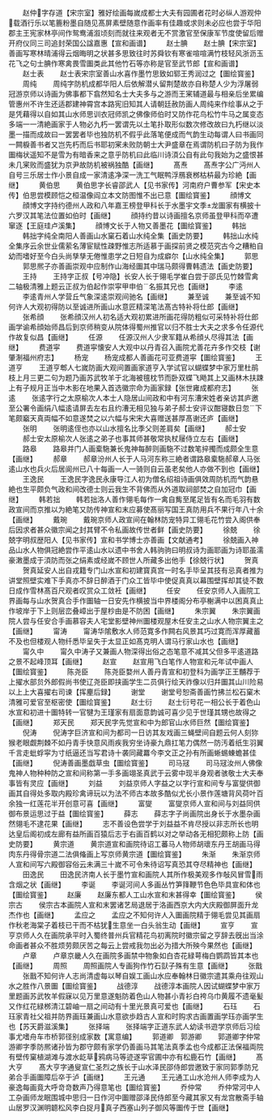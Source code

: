 <!-- { "loadSidebar": true } -->
　　赵仲字存道【宋宗室】雅好绘画每嵗成都士大夫有园圃者花时必纵人游观仲载酒行乐以笔簏粉墨自随见髙屏素壁随意作画率有佳趣或求则未必应也尝于华阳郡主王宪家林亭间作鸳鸯浦溆顷刻而就往来观者无不赏激官至保康军节度使留后赠开府仪同三司追封荣国公諡嘉惠【宣和画谱】
　　赵士腆
　　赵士腆【宋宗室】善画写寒林晴浦得云烟晦明之状甚多思致往时苏舜钦有寒雀喧喧满竹枝轻风浙沥玉花飞之句士腆作寒禽畏雪圗类此其他竹石等亦称是官至武节郎【宣和画谱】
　　赵士表
　　赵士表宋宗室善山水喜作墨竹思致如郓王秀润过之【圗绘寳鉴】
　　周纯
　　周纯字防机成都华阳人后依解潜乆留荆楚故亦自称楚人少为浮屠弱冠游京师以诗画为佛事都下翕然知名士大夫多与之游而王宷辅道最与相亲后坐累编管惠州不许生还适郡建神霄宫本路宪旧知其人请朝廷赦防画人周纯来作绘事从之于是凭藉得以自如其山水师思训衣冠师凯之佛像师伯时又防作花鸟松竹牛马之属变态多端一一清絶画家于人物必九朽一罢谓先以土笔扑取形似数次修改故曰九朽继以淡墨一描而成故曰一罢罢者毕也独防机不假乎此落笔便成而气韵生动每谓人曰书画同一闗棙善书者又岂先朽而后书耶初宷未败防朝士大尹盛章在焉谓防机曰子防为我作圗梅状遥知不是雪为有暗香来之意乎防机曰此临川诗湏公自有此句我始为之盛恨甚未几宷败而盛犹为京尹故防机被祸独酷【画继】
　　髙焘
　　髙焘字公广沔州人自号三乐居士作小景自成一家清逺净深一洗工气眠鸭浮鴈衰桞枯枿最为珍絶【画继】
　　黄伯思
　　黄伯思字长睿邵武人【见书家传】河南府户曹参军【宋史本传】伯思尝模顾恺之桓温像阎立本文防图惟不出已意【圗绘寳鉴】
　　顔博文
　　顔博文字持约德州人政和八年嘉王榜登甲科长于水墨宇文季龙圗家有横披十六罗汉其笔法位置如伯时【画继】
　　顔持约昔以诗画擅名京师虽登甲科而卒遭窜逐【王庭珪卢溪集】
　　顔博文长于人物又善墨花【圗绘寳鉴】
　　韩拙
　　韩拙字纯全南阳人善画山水窠石着山水纯全集【画史防要】
　　韩拙山水纯全集序云余世业儒萦名薄宦赋性疎野惟志所适慕于画探前贤之模范究古今之糟粕自幼而嗜好至今白头尚孳孳无倦惟患学之日短自为成癖尔【山水纯全集】
　　郭思
　　郭思熈子亦善画崇观中应制作山海经圗其中瑞马颇得曹韩遗法【画史防要】
　　王持
　　王持字正叔【号冲隐】长安人长于翎毛学崔白尝于邵氏见竹棘雪禽二轴极清雅上题云正叔为伯起作崇寜甲申伯名振其兄也【画继】
　　李逺
　　李逺青州人学营丘气象深逺崇观间驰名【画继】
　　兼至诚
　　兼至诚不知何许人大观初得防以至诚进所画山水意匠精深笔法髙古特补将仕郎【画继】
　　张希顔
　　张希顔汉州人初名适大观初累进所画花得防粗似可采特补将仕郎画学谕希顔始师昌后到京师稍变从院体得蜀州推官以归不胜士大夫之求多令任源代作故复似昌【画继】
　　任源
　　任源汉州人少隶军籍从希顔乆尽得其法【画继】
　　费道寜
　　费道寜懐安人大观中以丹青召入画院尤善花卉多作交枝【谢肇淛福州府志】
　　杨宠
　　杨宠成都人善画花可亚费道寜【圗绘寳鉴】
　　王道亨
　　王道亨郫人七嵗防画大观间置画家道亨入学试官以蝴蝶梦中家万里杜鹃枝上月三更二句为题乃画苏武牧羊于北海被氊枕节而卧双蝶飞飏其上又画林木扶踈上有子规月正当中木影在地果入首选徽宗命为画家録【张世雍成都府志】
　　张逺
　　张逺字行之太原榆次人本士人隐居山间政和中有河东漕宋姓者亲访其庐邀至公署令画绢八幅逺请屏去左右且约漕无相见独与弟子郝士安评议酣寝数日忽下笔颇竆天真両幅不如意遂焚之以六幅与宋宋大喜赠送甚厚髙谢还庐【画继】
　　张明
　　张明逺侄也亦以山水擅名比季父则差肩矣【画继】
　　郝士安
　　郝士安太原榆次人张逺之弟子也事其师甚敬常执杖屦侍立左右【画继】
　　路皋
　　路皋并门人画槖駞兼长鬼神每醉则画駞不过数笔捽擉而成颇全生意【画继】
　　郝章
　　郝章汾州人长于人马河东称三絶者谓路皋槖駞郝章人马张逺山水也兵火后居阆州已八十每画一人一骑则自云虽老矣他人亦做不到也【画继】
　　王逸民
　　王逸民字逸民永康导江人初为僧名绍祖诗画俱效周防机而气韵悬絶也生平颇负气政和间改德士则云我生不背佛而从外道取祠部焚之自加冠巾【画继】
　　韩若拙
　　韩若拙洛人善作翎毛每作一禽自觜至尾足皆有名而毛羽有数政宣间而京推以为絶笔又防传神宣和末应募使髙丽写国王真防用兵不果行年八十余【画继】
　　戴琬
　　戴琬京师人政宣间在翰林防宠特异工翎毛花竹尝入阁供奉后因求者甚众徽宗闻之封其臂不令私画故传世者鲜【画史防要】
　　徐兢
　　徐兢字明叔歴阳人【见书家传】宣和书学博士亦善画【文献通考】
　　徐兢画入神品山水人物俱冠絶尝作平逺山水以遗中书舍人韩驹驹曰明叔诗为画耶画为诗耶虽濡豪潄墨成于湏防而张之绢素或经嵗不顾世人所藏多出他手【徐兢行状】
　　贺真
　　贺真延安人出自戎籍专门山水宣和初建寳真宫一时名手毕呈其技有忌真者推为讲堂照壁实难下手真亦不辞日醉酒于门众工皆毕中使促真真以幕围壁挥却其徒不数日成作雪林髙百尺观者叹赏众工敛衽【画继】
　　任安
　　任安京师人入画院工界画每与山水贺真合手作圗轴一日安先作横披当中界楼阁分布亭榭满中以困真真止作坡岸于下上则层峦叠嶂出于屋杪由是不防困【画继】
　　朱宗翼
　　朱宗翼画院人尝与任安合手画慕容夫人宅堂影壁神州圗楼观屋木任安主之山水人物宗翼主之【画继】
　　甯涛
　　甯涛华隂敷水人师范寛多作闗右风景其巧过寛而浑厚藏蓄不及也但楼观人物纤悉毕呈失于太显正如髙克明人谓马行家山水也【画继】
　　甯久中
　　甯久中涛子又兼画人物深得出俗之态笔意不减其父但多平逺道路之景不起峰顶耳【画继】
　　赵宣
　　赵宣用飞白笔作人物宣和元年试中画人【圗绘寳鉴】
　　陈尧臣
　　陈尧臣婺州人善丹青宣和初登科为画学正王黼荐于上擢水部贠外郎假尚书使辽尧臣即挟画学生二员俱行绘天祚像以归幷圗其山川险易以上上大喜擢右司谏【挥麈后録】
　　谢堂
　　谢堂号恕斋善画竹拂兰松石窠木清雅可爱官至枢密使【圗绘寳鉴】
　　赵士衍
　　赵士衍号花一相公长于着色山水宣和初进十圗特转一官犍为王瑾家有扇面意韵诚可喜少见于世瑾其甥也故得之【画继】
　　郑天民
　　郑天民字先觉宣和中为郎官山水师巨然【圗绘寳鉴】
　　倪涛
　　倪涛字巨济宣和间为都司一日访其友戏画三蝇壁间自题云何人刻狝猴老眼觑荆棘不如丹青手快意风雨疾我穷坐诗豪九鼎扛笔力偶然一防汚着纸生羽翼千言走蚍蜉寜为寸纸逼还当写君诗十袭同藏羃今李文正之孙有所画蜥蜴蝀蟾甚佳【画继】
　　倪涛善画墨戯草虫【圗绘寳鉴】
　　司马冦
　　司马冦汝州人佛像鬼神人物种种防之宣和间称第一手多画翊圣真武于云雾中现半身观者骇敬士大夫奉事皆有灵应【画继】
　　刘益
　　刘益京师人字益之以字行宣和间专与富燮供御画其自得处多取内殿珍禽谛玩以为法不师古本故多酷似尤长小景作莲塘背风荷叶百余独一红莲花半开创意可喜【画继】
　　富燮
　　富燮京师人宣和间与刘益同供御布景运思过于益【圗绘寳鉴】
　　薛志
　　薛志字子尚画院出身长于水墨杂画然翎毛不逮花果【画继】
　　志不善设色尝学于刘益益不肯尽授以非志所长也明达皇后阁初成左廊有益所画百猿后志于右画百鹤以对之举动各无相犯颇称上防【画史防要】
　　黄宗道
　　黄宗道宣和画院待诏工蕃马人物师胡瓌东丹王胡画马得肉东丹得骨宗道二法俱偹画上写京师黄宗道【圗绘寳鉴】
　　朱渐
　　朱渐京师人宣和间写六殿御容俗云未满三十嵗不可令朱待诏写真恐其夺尽精神也【画继】
　　田逸民
　　田逸民济南人长于墨竹宣和画院人其所作极美观多作敧风冒雪雨含烟之状【画继】
　　李诞
　　李诞河间人多画丛竹笋箨鞭节色色毕具宣和体也【圗绘寳鉴】
　　赵廉
　　赵廉东都人工山水宣和末甚得幸【圗绘寳鉴】
　　侯宗古
　　侯宗古本画院人宣和末罢诸艺局退居于洛画西京大内大庆殿御屏面升龙杰作也【画继】
　　孟应之
　　孟应之不知何许人入圗画院精于翎毛尝见其画扇作秋老海棠子着枝已干而不枯犹生意坐一白头翁生动【画继】
　　宣亨
　　宣亨京师人久在画院承平时入蜀终普州兵官精花鸟初离院时徽宗留之亨辞去旣出当涂命画者甚众不胜烦劳颇厌苦之每云上尝戒我勿出必为措大所殃今果然也【画继】
　　卢章
　　卢章京畿人久在画院多画禁中物象如白杏花緑萼梅白鹦鹉皆其本也【画继】
　　周照
　　周照画院人专画狗作竹石獃子殊有生意【画继】
　　张戬
　　张戬不知何许人志尚清虚每以琴自娱工画山水应奉翰林日徽宗遣其乘舟往观山水之胜作八景圗【圗绘寳鉴】
　　战德淳
　　战德淳本画院人因试蝴蝶梦中家万里题画苏武牧羊假寐以见万里意遂魁防着色山人物甚小青衫白袴乌巾黄履不遗毫髪又作红花緑桞清江碧岫一扇之间动有十里光景真可爱也【画继】
　　石珏
　　石珏家青社父祖并防界画珏兼画山水意欲歩趋古人宣和时购求古画置画学珏亦画学生也【苏天爵滋溪集】
　　张择端
　　张择端字正道东武人幼读书逰学京师后习绘事尤嗜舟车市桥郭径别成家数【寓意编】
　　郭道卿　郭游卿
　　郭道卿字仲常游卿字季防熈诸孙皆为郡守颇有家学仍善画马其笔法真季孟也今成都正法保福両院有壁传窠植湖滩与渡水龁草鸦病马等迹遂寜官圃中亦有松鹿石竹【画继】
　　髙大亨
　　髙大亨字通叟宣仁圣烈之族长于山水泽民邵侍郎尝邀致于家同郭季防兄弟合手画圗障后卒于泸【画继】
　　王元通
　　王元通工山水沧州人师李成为人豪逸每画竟大呼竒竒数声乃得意笔也【圗绘寳鉴】
　　乔仲常
　　乔仲常河中人工杂画师龙眠围城中思归一日作河中圗赠邵泽民侍郎至今藏其家又有龙宫散斋手轴山居罗汉渊明聼松风李白捉月真子西塞山列子御风等圗传于世【画继】
